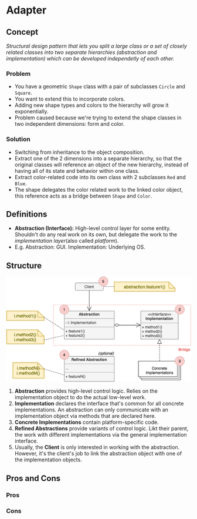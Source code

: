 # Adapter

## Concept

_Structural design pattern that lets you split a large class or a set of closely related classes into two separate hierarchies (abstraction and implementation) which can be developed independetly of each other._

### Problem

* You have a geometric `Shape` class with a pair of subclasses `Circle` and `Square`.
* You want to extend this to incorporate colors.
* Adding new shape types and colors to the hierarchy will grow it exponentially.
* Problem caused because we're trying to extend the shape classes in two independent dimensions: form and color.

### Solution

- Switching from inheritance to the object composition.
- Extract one of the 2 dimensions into a separate hierarchy, so that the original classes will reference an object of the new hierarchy, instead of having all of its state and behavior within one class.
- Extract color-related code into its own class with 2 subclasses `Red` and `Blue`.
- The shape delegates the color related work to the linked color object, this reference acts as a bridge between `Shape` and `Color`.

## Definitions

* **Abstraction (Interface):** High-level control layer for some entity. Shouldn't do any real work on its own, but delegate the work to the _implementation layer_(also called _platform_).
* E.g. Abstraction: GUI. Implementation: Underlying OS.

## Structure

![Bridge Structure](./structure.png)

1. **Abstraction** provides high-level control logic. Relies on the implementation object to do the actual low-level work.
2. **Implementation** declares the interface that's common for all concrete implementations. An abstraction can only communicate with an implementation object via methods that are declared here.
3. **Concrete Implementations** contain platform-specific code.
4. **Refined Abstractions** provide variants of control logic. Likt their parent, the work with different implementations via the general implementation interface.
5. Usually, the **Client** is only interested in working with the abstraction. However, it's the client's job to link the abstraction object with one of the implementation objects.

## Pros and Cons

### Pros


### Cons
